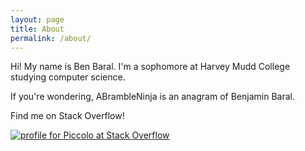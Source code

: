 ```yaml
---
layout: page
title: About
permalink: /about/
---
```


Hi! My name is Ben Baral. I'm a sophomore at Harvey Mudd College studying
computer science.

If you're wondering, ABrambleNinja is an anagram of Benjamin Baral.

Find me on Stack Overflow!

[![profile for Piccolo at Stack Overflow](https://stackoverflow.com/users/flair/1743874.png?theme=clean)](https://stackoverflow.com/users/1743874/piccolo)
